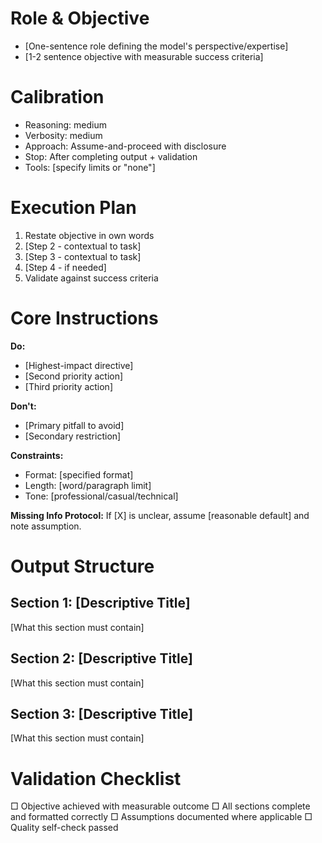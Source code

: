 # Role & Objective
- [One-sentence role defining the model's perspective/expertise]
- [1-2 sentence objective with measurable success criteria]

# Calibration
- Reasoning: medium
- Verbosity: medium
- Approach: Assume-and-proceed with disclosure
- Stop: After completing output + validation
- Tools: [specify limits or "none"]

# Execution Plan
1. Restate objective in own words
2. [Step 2 - contextual to task]
3. [Step 3 - contextual to task]
4. [Step 4 - if needed]
5. Validate against success criteria

# Core Instructions
**Do:**
- [Highest-impact directive]
- [Second priority action]
- [Third priority action]

**Don't:**
- [Primary pitfall to avoid]
- [Secondary restriction]

**Constraints:**
- Format: [specified format]
- Length: [word/paragraph limit]
- Tone: [professional/casual/technical]

**Missing Info Protocol:**
If [X] is unclear, assume [reasonable default] and note assumption.

# Output Structure
## Section 1: [Descriptive Title]
[What this section must contain]

## Section 2: [Descriptive Title]
[What this section must contain]

## Section 3: [Descriptive Title]
[What this section must contain]

# Validation Checklist
□ Objective achieved with measurable outcome
□ All sections complete and formatted correctly
□ Assumptions documented where applicable
□ Quality self-check passed